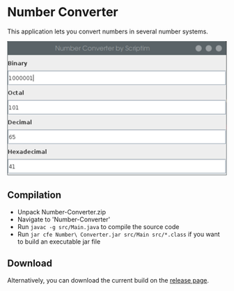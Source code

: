 # Number Converter

This application lets you convert numbers in several number systems.

![Screenshot (Linux)](screenshot.png "Screenshot")

## Compilation
* Unpack Number-Converter.zip
* Navigate to 'Number-Converter'
* Run `javac -g src/Main.java` to compile the source code
* Run `jar cfe Number\ Converter.jar src/Main src/*.class` if you want to build an executable jar file

## Download
Alternatively, you can download the current build on the [release page](https://github.com/Scriptim/Number-Converter/releases "GitHub Realease Page").
